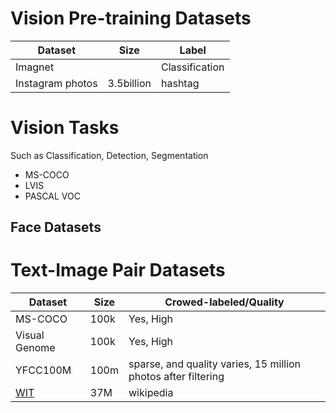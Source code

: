 # Vision Pre-training Datasets
| Dataset      | Size |   Label
| ----------- | ----------- |----------- |
| Imagnet     |        |  Classification|
|Instagram photos | 3.5billion |hashtag|

# Vision Tasks
Such as Classification, Detection, Segmentation
* MS-COCO
* LVIS
* PASCAL VOC
## Face Datasets

# Text-Image Pair Datasets
| Dataset      | Size |   Crowed-labeled/Quality
| ----------- | ----------- |----------- |
| MS-COCO      | 100k       |  Yes, High|
| Visual Genome   | 100k    | Yes, High|
|YFCC100M| 100m|sparse, and quality varies, 15 million photos after filtering|
| [WIT](https://github.com/google-research-datasets/wit) | 37M | wikipedia|


